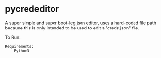 # pycrededitor

A super simple and super boot-leg json editor, uses a hard-coded file path because this is only intended to be used to edit a "creds.json" file.

To Run:

    Requirements:
        Python3
